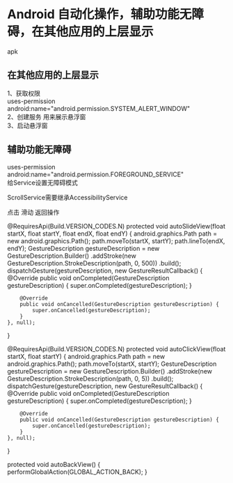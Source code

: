 
Android 自动化操作，辅助功能无障碍，在其他应用的上层显示
====
​apk

在其他应用的上层显示
-------

1、获取权限<br>
  uses-permission android:name="android.permission.SYSTEM_ALERT_WINDOW" <br>
2、创建服务 用来展示悬浮窗<br>
3、启动悬浮窗<br>

辅助功能无障碍
-------

uses-permission android:name="android.permission.FOREGROUND_SERVICE" <br>
给Service设置无障碍模式

<service
    android:name=".services.ScrollService"
    android:permission="android.permission.BIND_ACCESSIBILITY_SERVICE">
    <intent-filter>
        <action android:name="android.accessibilityservice.AccessibilityService" />
    </intent-filter>
    <meta-data
        android:name="android.accessibilityservice"
        android:resource="@xml/accessibility" />
</service>
ScrollService需要继承AccessibilityService

点击 滑动 返回操作

@RequiresApi(Build.VERSION_CODES.N)
protected void autoSlideView(float startX, float startY, float endX, float endY) {
    android.graphics.Path path = new android.graphics.Path();
    path.moveTo(startX, startY);
    path.lineTo(endX, endY);
    GestureDescription gestureDescription = new GestureDescription.Builder()
            .addStroke(new GestureDescription.StrokeDescription(path, 0, 500))
            .build();
    dispatchGesture(gestureDescription, new GestureResultCallback() {
        @Override
        public void onCompleted(GestureDescription gestureDescription) {
            super.onCompleted(gestureDescription);
        }

        @Override
        public void onCancelled(GestureDescription gestureDescription) {
            super.onCancelled(gestureDescription);
        }
    }, null);
}

@RequiresApi(Build.VERSION_CODES.N)
protected void autoClickView(float startX, float startY) {
    android.graphics.Path path = new android.graphics.Path();
    path.moveTo(startX, startY);
    GestureDescription gestureDescription = new GestureDescription.Builder()
            .addStroke(new GestureDescription.StrokeDescription(path, 0, 5))
            .build();
    dispatchGesture(gestureDescription, new GestureResultCallback() {
        @Override
        public void onCompleted(GestureDescription gestureDescription) {
            super.onCompleted(gestureDescription);
        }

        @Override
        public void onCancelled(GestureDescription gestureDescription) {
            super.onCancelled(gestureDescription);
        }
    }, null);
}

protected void autoBackView() {
    performGlobalAction(GLOBAL_ACTION_BACK);
}
​

